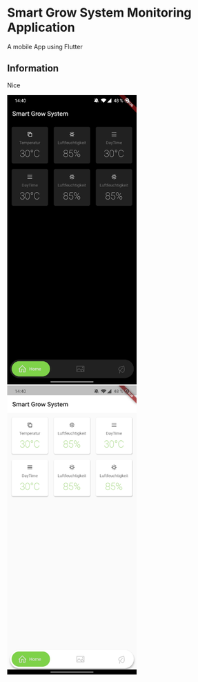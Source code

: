 # Smart Grow System Monitoring Application

A mobile App using Flutter

## Information

Nice

<img src="images/sgs_home_dark.jpg" width="300">
<img src="images/sgs_home_bright.jpg" width="300">

